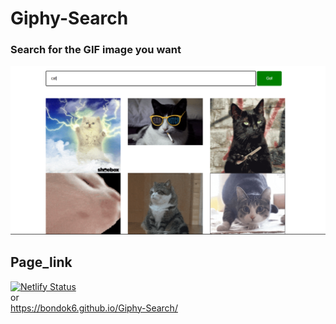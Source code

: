 # Giphy-Search
### Search for the GIF image you want
![image preview](preview.PNG)

## Page_link
[![Netlify Status](https://api.netlify.com/api/v1/badges/35d3183f-57ba-41f6-9379-83e7a9f8aec7/deploy-status)](https://giphysearchh.netlify.app/) <br>
or <br>
https://bondok6.github.io/Giphy-Search/
